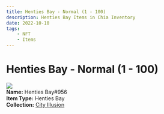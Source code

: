 ```yaml
---
title: Henties Bay - Normal (1 - 100)
description: Henties Bay Items in Chia Inventory
date: 2022-10-10
tags:
    - NFT
    - Items
---
```


# Henties Bay - Normal (1 - 100)
<div class="item_thumbnail">
<img loading="lazy" src="https://udea24iwu5wyrufr5gvg4obyhdd5joaorp2uw2g2leckxlyu.arweave.net/oMgNcRa-nbYjQ_semqbjg4OMfUuA6L9Uto2lkEq68UE"><br/>
<div><strong>Name:</strong> Henties Bay#956</div>
<div><strong>Item Type:</strong> Henties Bay</div>
<div><strong>Collection:</strong> <a href="https://www.spacescan.io/xch/nft/collection/col1lend2dcn558km4wcwta4xnkfv3xpcmlp9kyt0m909emvfxechlyqdl5ndg">City Illusion</a></div>
</div>

